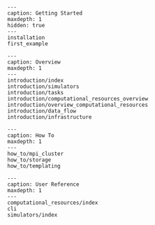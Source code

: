 
```{include} Home.md
```

```{toctree}
---
caption: Getting Started
maxdepth: 1
hidden: true
---
installation
first_example
```

```{toctree}
---
caption: Overview
maxdepth: 1
---
introduction/index
introduction/simulators
introduction/tasks
introduction/computational_resources_overview
introduction/overview_computational_resources
introduction/data_flow
introduction/infrastructure
```

```{toctree}
---
caption: How To
maxdepth: 1
---
how_to/mpi_cluster
how_to/storage
how_to/templating
```

```{toctree}
---
caption: User Reference
maxdepth: 1
---
computational_resources/index
cli
simulators/index
```
